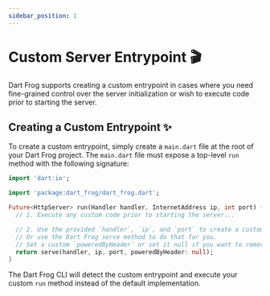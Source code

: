 ```yaml
---
sidebar_position: 1
---
```


# Custom Server Entrypoint 🎬

Dart Frog supports creating a custom entrypoint in cases where you need fine-grained control over the server initialization or wish to execute code prior to starting the server.

## Creating a Custom Entrypoint ✨

To create a custom entrypoint, simply create a `main.dart` file at the root of your Dart Frog project. The `main.dart` file must expose a top-level `run` method with the following signature:

```dart
import 'dart:io';

import 'package:dart_frog/dart_frog.dart';

Future<HttpServer> run(Handler handler, InternetAddress ip, int port) {
  // 1. Execute any custom code prior to starting the server...

  // 2. Use the provided `handler`, `ip`, and `port` to create a custom `HttpServer`.
  // Or use the Dart Frog serve method to do that for you.
  // Set a custom `poweredByHeader` or set it null if you want to remove it.
  return serve(handler, ip, port, poweredByHeader: null);
}
```

The Dart Frog CLI will detect the custom entrypoint and execute your custom `run` method instead of the default implementation.
